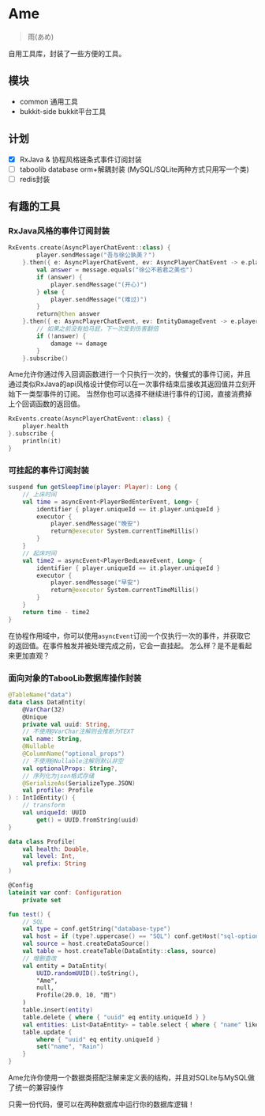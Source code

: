 # Ame

> 雨(あめ) 

自用工具库，封装了一些方便的工具。

## 模块

- common 通用工具
- bukkit-side bukkit平台工具

## 计划

- [x] RxJava & 协程风格链条式事件订阅封装
- [ ] taboolib database orm+解耦封装 (MySQL/SQLite两种方式只用写一个类)
- [ ] redis封装

## 有趣的工具

### RxJava风格的事件订阅封装

~~~kotlin
RxEvents.create(AsyncPlayerChatEvent::class) {
        player.sendMessage("吾与徐公孰美？")
    }.then({ e: AsyncPlayerChatEvent, ev: AsyncPlayerChatEvent -> e.player.uniqueId == ev.player.uniqueId }) {
        val answer = message.equals("徐公不若君之美也")
        if (answer) {
            player.sendMessage("(开心)")
        } else {
            player.sendMessage("(难过)")
        }
        return@then answer
    }.then({ e: AsyncPlayerChatEvent, ev: EntityDamageEvent -> e.player.uniqueId == ev.entity.uniqueId }) { answer ->
        // 如果之前没有拍马屁，下一次受到伤害翻倍
        if (!answer) {
            damage += damage
        }
    }.subscribe()
~~~

Ame允许你通过传入回调函数进行一个只执行一次的，快餐式的事件订阅，并且通过类似RxJava的api风格设计使你可以在一次事件结束后接收其返回值并立刻开始下一类型事件的订阅。
当然你也可以选择不继续进行事件的订阅，直接消费掉上个回调函数的返回值。

~~~kotlin
RxEvents.create(AsyncPlayerChatEvent::class) {
    player.health
}.subscribe {
    println(it)
}
~~~

### 可挂起的事件订阅封装

~~~kotlin
suspend fun getSleepTime(player: Player): Long {
    // 上床时间
    val time = asyncEvent<PlayerBedEnterEvent, Long> {
        identifier { player.uniqueId == it.player.uniqueId }
        executor {
            player.sendMessage("晚安")
            return@executor System.currentTimeMillis()
        }
    }
    // 起床时间
    val time2 = asyncEvent<PlayerBedLeaveEvent, Long> {
        identifier { player.uniqueId == it.player.uniqueId }
        executor {
            player.sendMessage("早安")
            return@executor System.currentTimeMillis()
        }
    }
    return time - time2
}
~~~

在协程作用域中，你可以使用`asyncEvent`订阅一个仅执行一次的事件，并获取它的返回值。在事件触发并被处理完成之前，它会一直挂起。
怎么样？是不是看起来更加直观？

### 面向对象的TabooLib数据库操作封装

~~~kotlin
@TableName("data")
data class DataEntity(
    @VarChar(32)
    @Unique
    private val uuid: String,
    // 不使用@VarChar注解则会推断为TEXT
    val name: String,
    @Nullable
    @ColumnName("optional_props")
    // 不使用@Nullable注解则默认非空
    val optionalProps: String?,
    // 序列化为json格式存储
    @SerializeAs(SerializeType.JSON)
    val profile: Profile
) : IntIdEntity() {
    // transform
    val uniqueId: UUID
        get() = UUID.fromString(uuid)
}

data class Profile(
    val health: Double,
    val level: Int,
    val prefix: String
)

@Config
lateinit var conf: Configuration
    private set

fun test() {
    // SQL
    val type = conf.getString("database-type")
    val host = if (type?.uppercase() == "SQL") conf.getHost("sql-options") else File(getDataFolder(), "sqlite.db").getHost()
    val source = host.createDataSource()
    val table = host.createTable(DataEntity::class, source)
    // 增删查改
    val entity = DataEntity(
        UUID.randomUUID().toString(),
        "Ame",
        null,
        Profile(20.0, 10, "雨")
    )
    table.insert(entity)
    table.delete { where { "uuid" eq entity.uniqueId } }
    val entities: List<DataEntity> = table.select { where { "name" like "Ame" } }
    table.update {
        where { "uuid" eq entity.uniqueId }
        set("name", "Rain")
    }
}
~~~

Ame允许你使用一个数据类搭配注解来定义表的结构，并且对SQLite与MySQL做了统一的兼容操作

只需一份代码，便可以在两种数据库中运行你的数据库逻辑！


